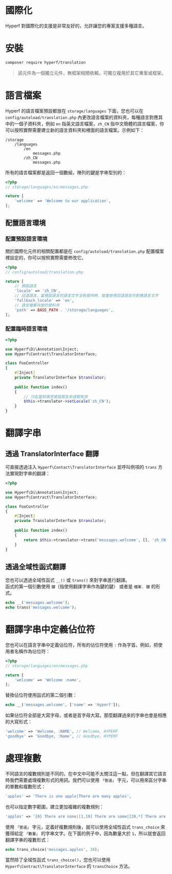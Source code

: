 # 國際化

Hyperf 對國際化的支援是非常友好的，允許讓您的專案支援多種語言。

# 安裝

```bash
composer require hyperf/translation
```

> 該元件為一個獨立元件，無框架相關依賴，可獨立複用於其它專案或框架。

# 語言檔案

Hyperf 的語言檔案預設都放在 `storage/languages` 下面，您也可以在 `config/autoload/translation.php` 內更改語言檔案的資料夾，每種語言對應其中的一個子資料夾，例如 `en` 指英文語言檔案，`zh_CN` 指中文簡體的語言檔案，你可以按照實際需要建立新的語言資料夾和裡面的語言檔案。示例如下：

```
/storage
    /languages
        /en
            messages.php
        /zh_CN
            messages.php
```

所有的語言檔案都是返回一個數組，陣列的鍵是字串型別的：

```php
<?php
// storage/languages/en/messages.php

return [
    'welcome' => 'Welcome to our application',
];
```

## 配置語言環境

### 配置預設語言環境

關於國際化元件的相關配置都是在 `config/autoload/translation.php` 配置檔案裡設定的，你可以按照實際需要修改它。

```php
<?php
// config/autoload/translation.php

return [
    // 預設語言
    'locale' => 'zh_CN',
    // 回退語言，當預設語言的語言文字沒有提供時，就會使用回退語言的對應語言文字
    'fallback_locale' => 'en',
    // 語言檔案存放的資料夾
    'path' => BASE_PATH . '/storage/languages',
];
```

### 配置臨時語言環境

```php
<?php

use Hyperf\Di\Annotation\Inject;
use Hyperf\Contract\TranslatorInterface;

class FooController
{
    #[Inject]
    private TranslatorInterface $translator;
    
    public function index()
    {
        // 只在當前請求或協程生命週期有效
        $this->translator->setLocale('zh_CN');
    }
}
```

# 翻譯字串

## 透過 TranslatorInterface 翻譯

可直接透過注入 `Hyperf\Contact\TranslatorInterface` 並呼叫例項的 `trans` 方法實現對字串的翻譯：

```php
<?php

use Hyperf\Di\Annotation\Inject;
use Hyperf\Contract\TranslatorInterface;

class FooController
{
    #[Inject]
    private TranslatorInterface $translator;
    
    public function index()
    {
        return $this->translator->trans('messages.welcome', [], 'zh_CN');
    }
}
```

## 透過全域性函式翻譯

您也可以透過全域性函式 `__()` 或 `trans()` 來對字串進行翻譯。   
函式的第一個引數使用 `鍵`（指使用翻譯字串作為鍵的鍵） 或者是 `檔案. 鍵` 的形式。

```php
echo __('messages.welcome');
echo trans('messages.welcome');
```

# 翻譯字串中定義佔位符

您也可以在語言字串中定義佔位符，所有的佔位符使用 `:` 作為字首。例如，把使用者名稱作為佔位符：

```php
<?php
// storage/languages/en/messages.php

return [
    'welcome' => 'Welcome :name',
];
```

替換佔位符使用函式的第二個引數：

```php
echo __('messages.welcome', ['name' => 'Hyperf']);
```

如果佔位符全部是大寫字母，或者是首字母大寫。那麼翻譯過來的字串也會是相應的大寫形式：

```php
'welcome' => 'Welcome, :NAME', // Welcome, HYPERF
'goodbye' => 'Goodbye, :Name', // Goodbye, HYPERF
```

# 處理複數

不同語言的複數規則是不同的，在中文中可能不太關注這一點，但在翻譯其它語言時我們需要處理複數形式的用詞。我們可以使用 `「管道」` 字元，可以用來區分字串的單數和複數形式：

```php
'apples' => 'There is one apple|There are many apples',
```

也可以指定數字範圍，建立更加複雜的複數規則：

```php
'apples' => '{0} There are none|[1,19] There are some|[20,*] There are many',
```

使用 `「管道」` 字元，定義好複數規則後，就可以使用全域性函式 `trans_choice` 來獲得給定 `「數量」` 的字串文字。在下面的例子中，因為數量大於  `1`，所以就會返回翻譯字串的複數形式：

```php
echo trans_choice('messages.apples', 10);
```

當然除了全域性函式 `trans_choice()`，您也可以使用 `Hyperf\Contract\TranslatorInterface` 的 `transChoice` 方法。

